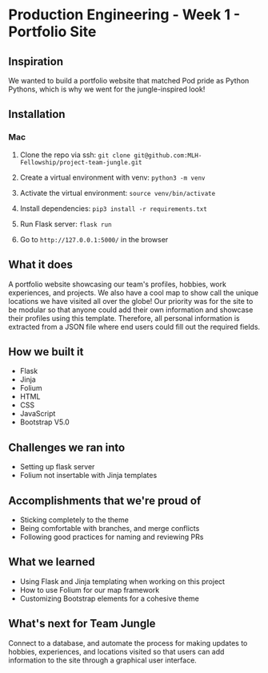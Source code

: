 # Production Engineering - Week 1 - Portfolio Site

## Inspiration
We wanted to build a portfolio website that matched Pod pride as Python Pythons, which is why we went for the jungle-inspired look!

## Installation

### Mac
1. Clone the repo via ssh: `git clone git@github.com:MLH-Fellowship/project-team-jungle.git`

2. Create a virtual environment with venv: `python3 -m venv`

3. Activate the virtual environment: `source venv/bin/activate`

4. Install dependencies: `pip3 install -r requirements.txt`

5. Run Flask server: `flask run`

6. Go to `http://127.0.0.1:5000/` in the browser

## What it does
A portfolio website showcasing our team's profiles, hobbies, work experiences, and projects. We also have a cool map to show call the unique locations we have visited all over the globe! Our priority was for the site to be modular so that anyone could add their own information and showcase their profiles using this template. Therefore, all personal information is extracted from a JSON file where end users could fill out the required fields. 

## How we built it
- Flask
- Jinja
- Folium
- HTML
- CSS
- JavaScript
- Bootstrap V5.0

## Challenges we ran into
- Setting up flask server 
- Folium not insertable with Jinja templates

## Accomplishments that we're proud of
- Sticking completely to the theme
- Being comfortable with branches, and merge conflicts
- Following good practices for naming and reviewing PRs

## What we learned
-  Using Flask and Jinja templating when working on this project
-  How to use Folium for our map framework
- Customizing Bootstrap elements for a cohesive theme

## What's next for Team Jungle
Connect to a database, and automate the process for making updates to hobbies, experiences, and locations visited so that users can add information to the site through a graphical user interface.

